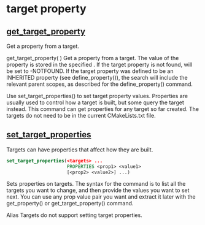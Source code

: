 # target property

## [get_target_property][def]

Get a property from a target.

get_target_property(<variable> <target> <property>)
Get a property from a target. The value of the property is stored in the specified <variable>. If the target property is not found, <variable> will be set to <variable>-NOTFOUND. If the target property was defined to be an INHERITED property (see define_property()), the search will include the relevant parent scopes, as described for the define_property() command.

Use set_target_properties() to set target property values. Properties are usually used to control how a target is built, but some query the target instead. This command can get properties for any target so far created. The targets do not need to be in the current CMakeLists.txt file.

[def]: https://cmake.org/cmake/help/latest/command/get_target_property.html

## [set_target_properties][def2]

Targets can have properties that affect how they are built.

```cmake
set_target_properties(<targets> ...
                      PROPERTIES <prop1> <value1>
                      [<prop2> <value2>] ...)
```

Sets properties on targets. The syntax for the command is to list all the targets you want to change, and then provide the values you want to set next. You can use any prop value pair you want and extract it later with the get_property() or get_target_property() command.

Alias Targets do not support setting target properties.

[def2]: https://cmake.org/cmake/help/latest/command/set_target_properties.html#command:set_target_properties